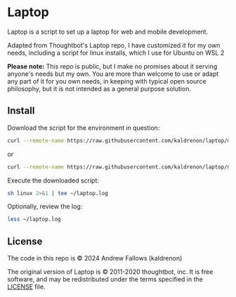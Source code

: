Laptop
======

Laptop is a script to set up a laptop for web and mobile development.

Adapted from Thoughtbot's Laptop repo, I have customized it for my own needs, including
a script for linux installs, which I use for Ubuntu on WSL 2

**Please note:** This repo is public, but I make no promises about it serving anyone's needs
but my own. You are more than welcome to use or adapt any part of it for you own needs, in
keeping with typical open source philosophy, but it is not intended as a general purpose solution.

Install
-------

Download the script for the environment in question:

```sh
curl --remote-name https://raw.githubusercontent.com/kaldrenon/laptop/main/linux
```

or

```sh
curl --remote-name https://raw.githubusercontent.com/kaldrenon/laptop/main/mac
```

Execute the downloaded script:

```sh
sh linux 2>&1 | tee ~/laptop.log
```

Optionally, review the log:

```sh
less ~/laptop.log
```


License
-------

The code in this repo is © 2024 Andrew Fallows (kaldrenon)

The original version of Laptop is © 2011-2020 thoughtbot, inc.
It is free software,
and may be redistributed under the terms specified in the [LICENSE] file.

[LICENSE]: LICENSE
